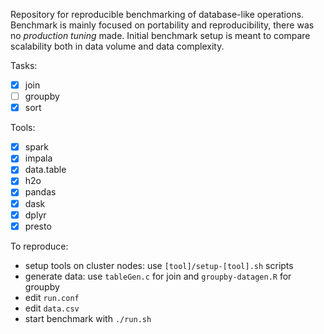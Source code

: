 Repository for reproducible benchmarking of database-like operations.  
Benchmark is mainly focused on portability and reproducibility, there was no *production tuning* made. Initial benchmark setup is meant to compare scalability both in data volume and data complexity.  

Tasks:
  - [x] join
  - [ ] groupby
  - [x] sort

Tools:
  - [x] spark
  - [x] impala
  - [x] data.table
  - [x] h2o
  - [x] pandas
  - [x] dask
  - [x] dplyr
  - [x] presto

To reproduce:  
- setup tools on cluster nodes: use `[tool]/setup-[tool].sh` scripts
- generate data: use `tableGen.c` for join and `groupby-datagen.R` for groupby
- edit `run.conf`
- edit `data.csv`
- start benchmark with `./run.sh`
